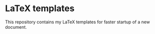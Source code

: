 # LaTeX templates

This repository contains my LaTeX templates for faster startup of a new 
document.
